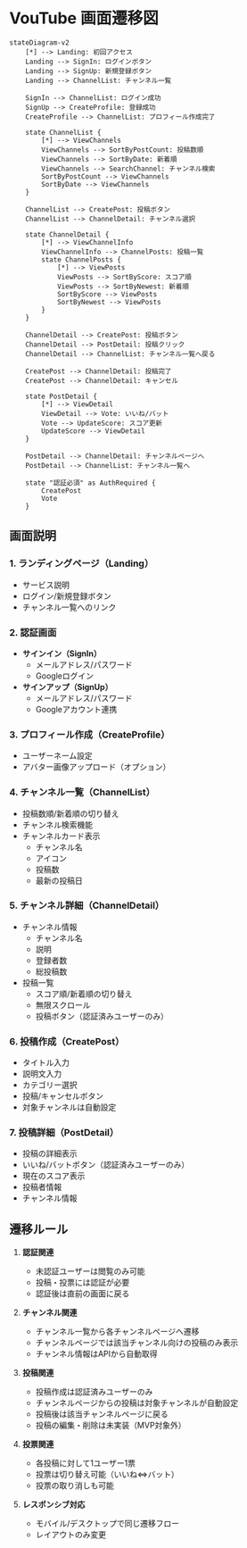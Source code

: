 # VouTube 画面遷移図

```mermaid
stateDiagram-v2
    [*] --> Landing: 初回アクセス
    Landing --> SignIn: ログインボタン
    Landing --> SignUp: 新規登録ボタン
    Landing --> ChannelList: チャンネル一覧

    SignIn --> ChannelList: ログイン成功
    SignUp --> CreateProfile: 登録成功
    CreateProfile --> ChannelList: プロフィール作成完了

    state ChannelList {
        [*] --> ViewChannels
        ViewChannels --> SortByPostCount: 投稿数順
        ViewChannels --> SortByDate: 新着順
        ViewChannels --> SearchChannel: チャンネル検索
        SortByPostCount --> ViewChannels
        SortByDate --> ViewChannels
    }

    ChannelList --> CreatePost: 投稿ボタン
    ChannelList --> ChannelDetail: チャンネル選択

    state ChannelDetail {
        [*] --> ViewChannelInfo
        ViewChannelInfo --> ChannelPosts: 投稿一覧
        state ChannelPosts {
            [*] --> ViewPosts
            ViewPosts --> SortByScore: スコア順
            ViewPosts --> SortByNewest: 新着順
            SortByScore --> ViewPosts
            SortByNewest --> ViewPosts
        }
    }
    
    ChannelDetail --> CreatePost: 投稿ボタン
    ChannelDetail --> PostDetail: 投稿クリック
    ChannelDetail --> ChannelList: チャンネル一覧へ戻る
    
    CreatePost --> ChannelDetail: 投稿完了
    CreatePost --> ChannelDetail: キャンセル

    state PostDetail {
        [*] --> ViewDetail
        ViewDetail --> Vote: いいね/バット
        Vote --> UpdateScore: スコア更新
        UpdateScore --> ViewDetail
    }

    PostDetail --> ChannelDetail: チャンネルページへ
    PostDetail --> ChannelList: チャンネル一覧へ

    state "認証必須" as AuthRequired {
        CreatePost
        Vote
    }
```

## 画面説明

### 1. ランディングページ（Landing）
- サービス説明
- ログイン/新規登録ボタン
- チャンネル一覧へのリンク

### 2. 認証画面
- **サインイン（SignIn）**
  - メールアドレス/パスワード
  - Googleログイン
- **サインアップ（SignUp）**
  - メールアドレス/パスワード
  - Googleアカウント連携

### 3. プロフィール作成（CreateProfile）
- ユーザーネーム設定
- アバター画像アップロード（オプション）

### 4. チャンネル一覧（ChannelList）
- 投稿数順/新着順の切り替え
- チャンネル検索機能
- チャンネルカード表示
  - チャンネル名
  - アイコン
  - 投稿数
  - 最新の投稿日

### 5. チャンネル詳細（ChannelDetail）
- チャンネル情報
  - チャンネル名
  - 説明
  - 登録者数
  - 総投稿数
- 投稿一覧
  - スコア順/新着順の切り替え
  - 無限スクロール
  - 投稿ボタン（認証済みユーザーのみ）

### 6. 投稿作成（CreatePost）
- タイトル入力
- 説明文入力
- カテゴリー選択
- 投稿/キャンセルボタン
- 対象チャンネルは自動設定

### 7. 投稿詳細（PostDetail）
- 投稿の詳細表示
- いいね/バットボタン（認証済みユーザーのみ）
- 現在のスコア表示
- 投稿者情報
- チャンネル情報

## 遷移ルール

1. **認証関連**
   - 未認証ユーザーは閲覧のみ可能
   - 投稿・投票には認証が必要
   - 認証後は直前の画面に戻る

2. **チャンネル関連**
   - チャンネル一覧から各チャンネルページへ遷移
   - チャンネルページでは該当チャンネル向けの投稿のみ表示
   - チャンネル情報はAPIから自動取得

3. **投稿関連**
   - 投稿作成は認証済みユーザーのみ
   - チャンネルページからの投稿は対象チャンネルが自動設定
   - 投稿後は該当チャンネルページに戻る
   - 投稿の編集・削除は未実装（MVP対象外）

4. **投票関連**
   - 各投稿に対して1ユーザー1票
   - 投票は切り替え可能（いいね⇔バット）
   - 投票の取り消しも可能

5. **レスポンシブ対応**
   - モバイル/デスクトップで同じ遷移フロー
   - レイアウトのみ変更 
